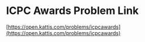 # ICPC Awards Problem Link
[https://open.kattis.com/problems/icpcawards](https://open.kattis.com/problems/icpcawards)